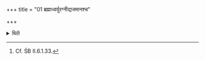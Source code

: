 +++
title = "01 ब्रह्माध्वर्युरग्नीद्यजमानश्च"

+++

<details><summary>थिते</summary>

1. And (then) the Brahman, Adhvaryu, Āgnīdhra and the sacrificer smell the stirred flour.[^1]  


[^1]: Cf. ŚB II.6.1.33.
</details>
